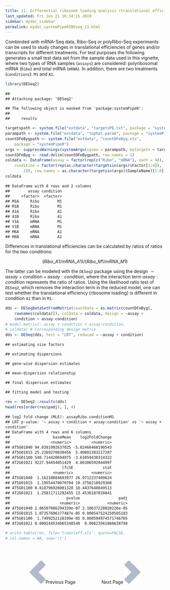 ```yaml
---
title: 11. Differential ribosome loading analysis (translational efficiency)
last_updated: Fri Jun 21 16:34:15 2019
sidebar: mydoc_sidebar
permalink: mydoc_systemPipeRIBOseq_11.html
---
```


Combinded with mRNA-Seq data, Ribo-Seq or polyRibo-Seq experiments can be used
to study changes in translational efficiencies of genes and/or transcripts for
different treatments. For test purposes the following generates a small test
data set from the sample data used in this vignette, where two types of RNA
samples (`assays`) are considered: polyribosomal mRNA (`Ribo`)
and total mRNA (`mRNA`). In addition, there are two treatments
(`conditions`): `M1` and `A1`. 


```r
library(DESeq2)
```

```
## 
## Attaching package: 'DESeq2'
```

```
## The following object is masked from 'package:systemPipeR':
## 
##     results
```

```r
targetspath <- system.file("extdata", "targetsPE.txt", package = "systemPipeR")
parampath <- system.file("extdata", "tophat.param", package = "systemPipeR")
countDFeBygpath <- system.file("extdata", "countDFeByg.xls", 
    package = "systemPipeR")
args <- suppressWarnings(systemArgs(sysma = parampath, mytargets = targetspath))
countDFeByg <- read.delim(countDFeBygpath, row.names = 1)
coldata <- DataFrame(assay = factor(rep(c("Ribo", "mRNA"), each = 4)), 
    condition = factor(rep(as.character(targetsin(args)$Factor[1:4]), 
        2)), row.names = as.character(targetsin(args)$SampleName)[1:8])
coldata
```

```
## DataFrame with 8 rows and 2 columns
##        assay condition
##     <factor>  <factor>
## M1A     Ribo        M1
## M1B     Ribo        M1
## A1A     Ribo        A1
## A1B     Ribo        A1
## V1A     mRNA        M1
## V1B     mRNA        M1
## M6A     mRNA        A1
## M6B     mRNA        A1
```

Differences in translational efficiencies can be calculated by ratios of ratios
for the two conditions: 

$$(Ribo\_A1 / mRNA\_A1) / (Ribo\_M1 / mRNA\_M1)$$


The latter can be modeled with the `DESeq2` package using the design $\sim assay + condition + assay:condition$, where the interaction term $assay:condition$ represents the ratio of ratios. Using the likelihood ratio test of `DESeq2`, which removes the interaction term in the reduced model, one can test whether the translational efficiency (ribosome loading) is different in condition `A1` than in `M1`.


```r
dds <- DESeqDataSetFromMatrix(countData = as.matrix(countDFeByg[, 
    rownames(coldata)]), colData = coldata, design = ~assay + 
    condition + assay:condition)
# model.matrix(~ assay + condition + assay:condition,
# coldata) # Corresponding design matrix
dds <- DESeq(dds, test = "LRT", reduced = ~assay + condition)
```

```
## estimating size factors
```

```
## estimating dispersions
```

```
## gene-wise dispersion estimates
```

```
## mean-dispersion relationship
```

```
## final dispersion estimates
```

```
## fitting model and testing
```

```r
res <- DESeq2::results(dds)
head(res[order(res$padj), ], 4)
```

```
## log2 fold change (MLE): assayRibo.conditionM1 
## LRT p-value: '~ assay + condition + assay:condition' vs '~ assay + condition' 
## DataFrame with 4 rows and 6 columns
##                   baseMean    log2FoldChange
##                  <numeric>         <numeric>
## AT5G01040 94.0381992637025 -5.82466460190543
## AT5G01015 25.2269270838456  5.40801303217207
## AT5G01100 540.714420694975 -3.61059430314322
## AT2G01021 9227.94454051429  4.86386592044997
##                       lfcSE             stat
##                   <numeric>        <numeric>
## AT5G01040  1.16210084683977 26.9712237409624
## AT5G01015  1.19554478070704 19.3758218929368
## AT5G01100 0.818796926001328 18.4437640849513
## AT2G01021  1.25811711292455 13.4536187010841
##                         pvalue                 padj
##                      <numeric>            <numeric>
## AT5G01040 2.06507086294339e-07 2.10637228020226e-05
## AT5G01015 1.07357696177487e-05 0.000547524250505183
## AT5G01100  1.7499252110199e-05 0.000594974571746765
## AT2G01021 0.000244534065348548  0.00623561866638798
```

```r
# write.table(res, file='transleff.xls', quote=FALSE,
# col.names = NA, sep='\t')
```

<br><br><center><a href="mydoc_systemPipeRIBOseq_10.html"><img src="images/left_arrow.png" alt="Previous page."></a>Previous Page &nbsp; &nbsp; &nbsp; &nbsp; &nbsp; &nbsp; &nbsp; &nbsp; &nbsp; &nbsp; Next Page
<a href="mydoc_systemPipeRIBOseq_12.html"><img src="images/right_arrow.png" alt="Next page."></a></center>
